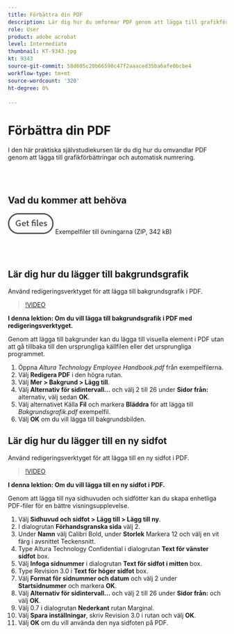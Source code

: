 ```yaml
---
title: Förbättra din PDF
description: Lär dig hur du omformar PDF genom att lägga till grafikförbättringar och automatisk numrering
role: User
product: adobe acrobat
level: Intermediate
thumbnail: KT-9343.jpg
kt: 9343
source-git-commit: 58d605c20b66590c47f2aaaced35ba6afe0bcbe4
workflow-type: tm+mt
source-wordcount: '320'
ht-degree: 0%

---
```


# Förbättra din PDF

I den här praktiska självstudiekursen lär du dig hur du omvandlar PDF genom att lägga till grafikförbättringar och automatisk numrering.

<br> 

## Vad du kommer att behöva

[![Hämta filer](../assets/Getfiles.png)](../assets/Enhance.zip)
Exempelfiler till övningarna (ZIP, 342 kB)

<br> 

## Lär dig hur du lägger till bakgrundsgrafik

Använd redigeringsverktyget för att lägga till bakgrundsgrafik i PDF.

>[!VIDEO](https://video.tv.adobe.com/v/338746?hidetitle=true)

**I denna lektion: Om du vill lägga till bakgrundsgrafik i PDF med redigeringsverktyget.**

Genom att lägga till bakgrunder kan du lägga till visuella element i PDF utan att gå tillbaka till den ursprungliga källfilen eller det ursprungliga programmet.

1. Öppna *Altura Technology Employee Handbook.pdf* från exempelfilerna.
1. Välj **Redigera PDF** i den högra rutan.
1. Välj **Mer > Bakgrund > Lägg till**.
1. Välj **Alternativ för sidintervall...** och välj 2 till 26 under **Sidor från:** alternativ, välj sedan **OK**.
1. Välj alternativet Källa **Fil** och markera **Bläddra** för att lägga till *Bakgrundsgrafik.pdf* exempelfil.
1. Välj **OK** om du vill lägga till bakgrundsbilden.

## Lär dig hur du lägger till en ny sidfot

Använd redigeringsverktyget för att lägga till en ny sidfot i PDF.

>[!VIDEO](https://video.tv.adobe.com/v/338745?hidetitle=true)

**I denna lektion: Om du vill lägga till en ny sidfot i PDF.**

Genom att lägga till nya sidhuvuden och sidfötter kan du skapa enhetliga PDF-filer för en bättre visningsupplevelse.

1. Välj **Sidhuvud och sidfot > Lägg till > Lägg till ny**.
1. I dialogrutan **Förhandsgranska sida** välj 2.
1. Under **Namn** välj Calibri Bold, under **Storlek** Markera 12 och välj en vit färg i avsnittet Teckensnitt.
1. Type Altura Technology Confidential i dialogrutan **Text för vänster sidfot** box.
1. Välj **Infoga sidnummer** i dialogrutan **Text för sidfot i mitten** box.
1. Type Revision 3.0 i **Text för höger sidfot** box.
1. Välj **Format för sidnummer och datum** och välj 2 under **Startsidnummer** och markera **OK**.
1. Välj **Alternativ för sidintervall...** och välj 2 till 26 under **Sidor från:** och välj **OK**.
1. Välj 0.7 i dialogrutan **Nederkant** rutan Marginal.
1. Välj **Spara inställningar**, skriv Revision 3.0 i rutan och välj **OK**.
1. Välj **OK** om du vill använda den nya sidfoten på PDF.


